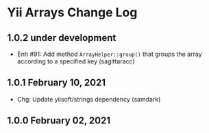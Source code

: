 # Yii Arrays Change Log


## 1.0.2 under development

- Enh #91: Add method `ArrayHelper::group()` that groups the array according to a specified key (sagittaracc)


## 1.0.1 February 10, 2021

- Chg: Update yiisoft/strings dependency (samdark)

## 1.0.0 February 02, 2021

